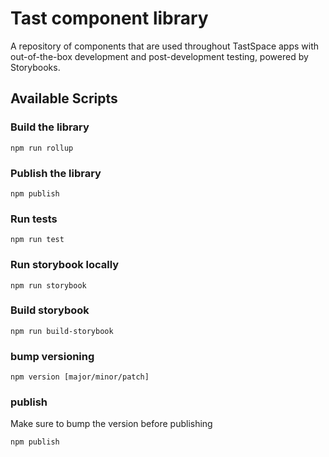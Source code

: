 # Tast component library

A repository of components that are used throughout TastSpace apps with out-of-the-box development and post-development testing, powered by Storybooks.

## Available Scripts

### Build the library

```
npm run rollup
```

### Publish the library

```
npm publish
```

### Run tests

```
npm run test
```

### Run storybook locally

```
npm run storybook
```

### Build storybook

```
npm run build-storybook
```

### bump versioning

```
npm version [major/minor/patch]
```

### publish

Make sure to bump the version before publishing

```
npm publish
```

